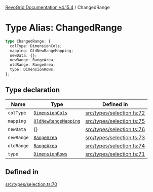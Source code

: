 [RevoGrid Documentation v4.15.4](README.md) / ChangedRange

# Type Alias: ChangedRange

```ts
type ChangedRange: {
  colType: DimensionCols;
  mapping: OldNewRangeMapping;
  newData: {};
  newRange: RangeArea;
  oldRange: RangeArea;
  type: DimensionRows;
};
```

## Type declaration

| Name | Type | Defined in |
| ------ | ------ | ------ |
| `colType` | [`DimensionCols`](TypeAlias.DimensionCols.md) | [src/types/selection.ts:72](https://github.com/revolist/revogrid/blob/1645225511bdf49c1a62fd26a91ac5b7e1558fd9/src/types/selection.ts#L72) |
| `mapping` | [`OldNewRangeMapping`](TypeAlias.OldNewRangeMapping.md) | [src/types/selection.ts:75](https://github.com/revolist/revogrid/blob/1645225511bdf49c1a62fd26a91ac5b7e1558fd9/src/types/selection.ts#L75) |
| `newData` | \{\} | [src/types/selection.ts:76](https://github.com/revolist/revogrid/blob/1645225511bdf49c1a62fd26a91ac5b7e1558fd9/src/types/selection.ts#L76) |
| `newRange` | [`RangeArea`](TypeAlias.RangeArea.md) | [src/types/selection.ts:73](https://github.com/revolist/revogrid/blob/1645225511bdf49c1a62fd26a91ac5b7e1558fd9/src/types/selection.ts#L73) |
| `oldRange` | [`RangeArea`](TypeAlias.RangeArea.md) | [src/types/selection.ts:74](https://github.com/revolist/revogrid/blob/1645225511bdf49c1a62fd26a91ac5b7e1558fd9/src/types/selection.ts#L74) |
| `type` | [`DimensionRows`](TypeAlias.DimensionRows.md) | [src/types/selection.ts:71](https://github.com/revolist/revogrid/blob/1645225511bdf49c1a62fd26a91ac5b7e1558fd9/src/types/selection.ts#L71) |

## Defined in

[src/types/selection.ts:70](https://github.com/revolist/revogrid/blob/1645225511bdf49c1a62fd26a91ac5b7e1558fd9/src/types/selection.ts#L70)
